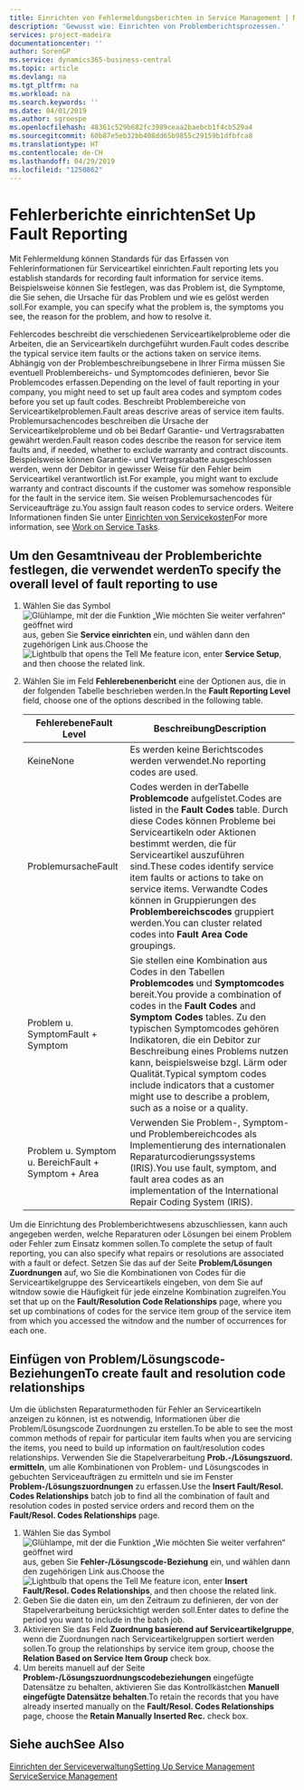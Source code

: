 ```yaml
---
title: Einrichten von Fehlermeldungsberichten in Service Management | Microsoft Docs
description: 'Gewusst wie: Einrichten von Problemberichtsprozessen.'
services: project-madeira
documentationcenter: ''
author: SorenGP
ms.service: dynamics365-business-central
ms.topic: article
ms.devlang: na
ms.tgt_pltfrm: na
ms.workload: na
ms.search.keywords: ''
ms.date: 04/01/2019
ms.author: sgroespe
ms.openlocfilehash: 48361c529b682fc3989ceaa2baebcb1f4cb529a4
ms.sourcegitcommit: 60b87e5eb32bb408dd65b9855c29159b1dfbfca8
ms.translationtype: HT
ms.contentlocale: de-CH
ms.lasthandoff: 04/29/2019
ms.locfileid: "1250862"
---
```

# <a name="set-up-fault-reporting"></a><span data-ttu-id="f4b75-103">Fehlerberichte einrichten</span><span class="sxs-lookup"><span data-stu-id="f4b75-103">Set Up Fault Reporting</span></span>
<span data-ttu-id="f4b75-104">Mit Fehlermeldung können Standards für das Erfassen von Fehlerinformationen für Serviceartikel einrichten.</span><span class="sxs-lookup"><span data-stu-id="f4b75-104">Fault reporting lets you establish standards for recording fault information for service items.</span></span> <span data-ttu-id="f4b75-105">Beispielsweise können Sie festlegen, was das Problem ist, die Symptome, die Sie sehen, die Ursache für das Problem und wie es gelöst werden soll.</span><span class="sxs-lookup"><span data-stu-id="f4b75-105">For example, you can specify what the problem is, the symptoms you see, the reason for the problem, and how to resolve it.</span></span>  

<span data-ttu-id="f4b75-106">Fehlercodes beschreibt die verschiedenen Serviceartikelprobleme oder die Arbeiten, die an Serviceartikeln durchgeführt wurden.</span><span class="sxs-lookup"><span data-stu-id="f4b75-106">Fault codes describe the typical service item faults or the actions taken on service items.</span></span> <span data-ttu-id="f4b75-107">Abhängig von der Problembeschreibungsebene in Ihrer Firma müssen Sie eventuell Problembereichs- und Symptomcodes definieren, bevor Sie Problemcodes erfassen.</span><span class="sxs-lookup"><span data-stu-id="f4b75-107">Depending on the level of fault reporting in your company, you might need to set up fault area codes and symptom codes before you set up fault codes.</span></span> <span data-ttu-id="f4b75-108">Beschreibt Problembereiche von Serviceartikelproblemen.</span><span class="sxs-lookup"><span data-stu-id="f4b75-108">Fault areas descrive areas of service item faults.</span></span> <span data-ttu-id="f4b75-109">Problemursachencodes beschreiben die Ursache der Serviceartikelprobleme und ob bei Bedarf Garantie- und Vertragsrabatten gewährt werden.</span><span class="sxs-lookup"><span data-stu-id="f4b75-109">Fault reason codes describe the reason for service item faults and, if needed, whether to exclude warranty and contract discounts.</span></span> <span data-ttu-id="f4b75-110">Beispielsweise können Garantie- und Vertragsrabatte ausgeschlossen werden, wenn der Debitor in gewisser Weise für den Fehler beim Serviceartikel verantwortlich ist.</span><span class="sxs-lookup"><span data-stu-id="f4b75-110">For example, you might want to exclude warranty and contract discounts if the customer was somehow responsible for the fault in the service item.</span></span> <span data-ttu-id="f4b75-111">Sie weisen Problemursachencodes für Serviceaufträge zu.</span><span class="sxs-lookup"><span data-stu-id="f4b75-111">You assign fault reason codes to service orders.</span></span> <span data-ttu-id="f4b75-112">Weitere Informationen finden Sie unter [Einrichten von Servicekosten](service-how-to-work-on-service-tasks.md)</span><span class="sxs-lookup"><span data-stu-id="f4b75-112">For more information, see [Work on Service Tasks](service-how-to-work-on-service-tasks.md).</span></span>  

## <a name="to-specify-the-overall-level-of-fault-reporting-to-use"></a><span data-ttu-id="f4b75-113">Um den Gesamtniveau der Problemberichte festlegen, die verwendet werden</span><span class="sxs-lookup"><span data-stu-id="f4b75-113">To specify the overall level of fault reporting to use</span></span>
1. <span data-ttu-id="f4b75-114">Wählen Sie das Symbol ![Glühlampe, mit der die Funktion „Wie möchten Sie weiter verfahren“ geöffnet wird](media/ui-search/search_small.png "Wie möchten Sie weiter verfahren?") aus, geben Sie **Service einrichten** ein, und wählen dann den zugehörigen Link aus.</span><span class="sxs-lookup"><span data-stu-id="f4b75-114">Choose the ![Lightbulb that opens the Tell Me feature](media/ui-search/search_small.png "Tell me what you want to do") icon, enter **Service Setup**, and then choose the related link.</span></span>
2. <span data-ttu-id="f4b75-115">Wählen Sie im Feld **Fehlerebenenbericht** eine der Optionen aus, die in der folgenden Tabelle beschrieben werden.</span><span class="sxs-lookup"><span data-stu-id="f4b75-115">In the **Fault Reporting Level** field, choose one of the options described in the following table.</span></span>  

    |<span data-ttu-id="f4b75-116">**Fehlerebene**</span><span class="sxs-lookup"><span data-stu-id="f4b75-116">**Fault Level**</span></span>|<span data-ttu-id="f4b75-117">**Beschreibung**</span><span class="sxs-lookup"><span data-stu-id="f4b75-117">**Description**</span></span>|  
    |------------|-------------|  
    |<span data-ttu-id="f4b75-118">Keine</span><span class="sxs-lookup"><span data-stu-id="f4b75-118">None</span></span> | <span data-ttu-id="f4b75-119">Es werden keine Berichtscodes werden verwendet.</span><span class="sxs-lookup"><span data-stu-id="f4b75-119">No reporting codes are used.</span></span>|  
    |<span data-ttu-id="f4b75-120">Problemursache</span><span class="sxs-lookup"><span data-stu-id="f4b75-120">Fault</span></span> | <span data-ttu-id="f4b75-121">Codes werden in derTabelle **Problemcode** aufgelistet.</span><span class="sxs-lookup"><span data-stu-id="f4b75-121">Codes are listed in the **Fault Codes** table.</span></span> <span data-ttu-id="f4b75-122">Durch diese Codes können Probleme bei Serviceartikeln oder Aktionen bestimmt werden, die für Serviceartikel auszuführen sind.</span><span class="sxs-lookup"><span data-stu-id="f4b75-122">These codes identify service item faults or actions to take on service items.</span></span> <span data-ttu-id="f4b75-123">Verwandte Codes können in Gruppierungen des **Problembereichscodes** gruppiert werden.</span><span class="sxs-lookup"><span data-stu-id="f4b75-123">You can cluster related codes into **Fault Area Code** groupings.</span></span>|  
    |<span data-ttu-id="f4b75-124">Problem u. Symptom</span><span class="sxs-lookup"><span data-stu-id="f4b75-124">Fault + Symptom</span></span> | <span data-ttu-id="f4b75-125">Sie stellen eine Kombination aus Codes in den Tabellen **Problemcodes** und **Symptomcodes** bereit.</span><span class="sxs-lookup"><span data-stu-id="f4b75-125">You provide a combination of codes in the **Fault Codes** and **Symptom Codes** tables.</span></span> <span data-ttu-id="f4b75-126">Zu den typischen Symptomcodes gehören Indikatoren, die ein Debitor zur Beschreibung eines Problems nutzen kann, beispielsweise bzgl. Lärm oder Qualität.</span><span class="sxs-lookup"><span data-stu-id="f4b75-126">Typical symptom codes include indicators that a customer might use to describe a problem, such as a noise or a quality.</span></span>|  
    |<span data-ttu-id="f4b75-127">Problem u. Symptom u. Bereich</span><span class="sxs-lookup"><span data-stu-id="f4b75-127">Fault + Symptom + Area</span></span> | <span data-ttu-id="f4b75-128">Verwenden Sie Problem-, Symptom- und Problembereichcodes als Implementierung des internationalen Reparaturcodierungssystems (IRIS).</span><span class="sxs-lookup"><span data-stu-id="f4b75-128">You use fault, symptom, and fault area codes as an implementation of the International Repair Coding System (IRIS).</span></span>|  

<span data-ttu-id="f4b75-129">Um die Einrichtung des Problemberichtwesens abzuschliessen, kann auch angegeben werden, welche Reparaturen oder Lösungen bei einem Problem oder Fehler zum Einsatz kommen sollen.</span><span class="sxs-lookup"><span data-stu-id="f4b75-129">To complete the setup of fault reporting, you can also specify what repairs or resolutions are associated with a fault or defect.</span></span> <span data-ttu-id="f4b75-130">Setzen Sie das auf der Seite **Problem/Lösungen Zuordnungen** auf, wo Sie die Kombinationen von Codes für die Serviceartikelgruppe des Serviceartikels eingeben, von dem Sie auf witndow sowie die Häufigkeit für jede einzelne Kombination zugreifen.</span><span class="sxs-lookup"><span data-stu-id="f4b75-130">You set that up on the **Fault/Resolution Code Relationships** page, where you set up combinations of codes for the service item group of the service item from which you accessed the witndow and the number of occurrences for each one.</span></span>

## <a name="to-create-fault-and-resolution-code-relationships"></a><span data-ttu-id="f4b75-131">Einfügen von Problem/Lösungscode-Beziehungen</span><span class="sxs-lookup"><span data-stu-id="f4b75-131">To create fault and resolution code relationships</span></span>
<!--this needs to go in a working with topic-->
<span data-ttu-id="f4b75-132">Um die üblichsten Reparaturmethoden für Fehler an Serviceartikeln anzeigen zu können, ist es notwendig, Informationen über die Problem/Lösungscode Zuordnungen zu erstellen.</span><span class="sxs-lookup"><span data-stu-id="f4b75-132">To be able to see the most common methods of repair for particular item faults when you are servicing the items, you need to build up information on fault/resolution codes relationships.</span></span> <span data-ttu-id="f4b75-133">Verwenden Sie die Stapelverarbeitung **Prob.-/Lösungszuord. ermitteln**, um alle Kombinationen von Problem- und Lösungscodes in gebuchten Serviceaufträgen zu ermitteln und sie im Fenster **Problem-/Lösungszuordnungen** zu erfassen.</span><span class="sxs-lookup"><span data-stu-id="f4b75-133">Use the **Insert Fault/Resol. Codes Relationships** batch job to find all the combination of fault and resolution codes in posted service orders and record them on the **Fault/Resol. Codes Relationships** page.</span></span>

1. <span data-ttu-id="f4b75-134">Wählen Sie das Symbol ![Glühlampe, mit der die Funktion „Wie möchten Sie weiter verfahren“ geöffnet wird](media/ui-search/search_small.png "Wie möchten Sie weiter verfahren?") aus, geben Sie **Fehler-/Lösungscode-Beziehung** ein, und wählen dann den zugehörigen Link aus.</span><span class="sxs-lookup"><span data-stu-id="f4b75-134">Choose the ![Lightbulb that opens the Tell Me feature](media/ui-search/search_small.png "Tell me what you want to do") icon, enter **Insert Fault/Resol. Codes Relationships**, and then choose the related link.</span></span>  
2. <span data-ttu-id="f4b75-135">Geben Sie die daten ein, um den Zeitraum zu definieren, der von der Stapelverarbeitung berücksichtigt werden soll.</span><span class="sxs-lookup"><span data-stu-id="f4b75-135">Enter dates to define the period you want to include in the batch job.</span></span>  
3. <span data-ttu-id="f4b75-136">Aktivieren Sie das Feld **Zuordnung basierend auf Serviceartikelgruppe**, wenn die Zuordnungen nach Serviceartikelgruppen sortiert werden sollen.</span><span class="sxs-lookup"><span data-stu-id="f4b75-136">To group the relationships by service item group, choose the **Relation Based on Service Item Group** check box.</span></span>  
4. <span data-ttu-id="f4b75-137">Um bereits manuell auf der Seite **Problem-/Lösungszuordnungscodebeziehungen** eingefügte Datensätze zu behalten, aktivieren Sie das Kontrollkästchen **Manuell eingefügte Datensätze behalten**.</span><span class="sxs-lookup"><span data-stu-id="f4b75-137">To retain the records that you have already inserted manually on the **Fault/Resol. Codes Relationships** page, choose the **Retain Manually Inserted Rec.** check box.</span></span>  

## <a name="see-also"></a><span data-ttu-id="f4b75-138">Siehe auch</span><span class="sxs-lookup"><span data-stu-id="f4b75-138">See Also</span></span>
[<span data-ttu-id="f4b75-139">Einrichten der Serviceverwaltung</span><span class="sxs-lookup"><span data-stu-id="f4b75-139">Setting Up Service Management</span></span>](service-setup-service.md)  
[<span data-ttu-id="f4b75-140">Service</span><span class="sxs-lookup"><span data-stu-id="f4b75-140">Service Management</span></span>](service-service.md)  
